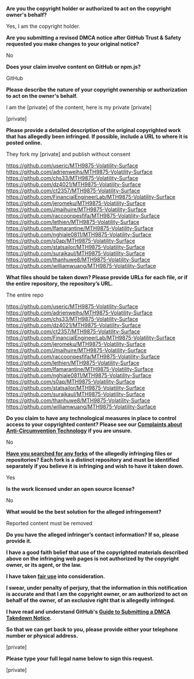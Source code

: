 **Are you the copyright holder or authorized to act on the copyright owner's behalf?**

Yes, I am the copyright holder.

**Are you submitting a revised DMCA notice after GitHub Trust & Safety requested you make changes to your original notice?**

No

**Does your claim involve content on GitHub or npm.js?**

GitHub

**Please describe the nature of your copyright ownership or authorization to act on the owner's behalf.**

I am the [private] of the content, here is my private [private]

[private]

**Please provide a detailed description of the original copyrighted work that has allegedly been infringed. If possible, include a URL to where it is posted online.**

They fork my [private] and publish without consent

https://github.com/useric/MTH9875-Volatility-Surface  
https://github.com/adrienweihs/MTH9875-Volatility-Surface  
https://github.com/chs33/MTH9875-Volatility-Surface  
https://github.com/dz4021/MTH9875-Volatility-Surface  
https://github.com/ct2357/MTH9875-Volatility-Surface  
https://github.com/FinancialEngineerLab/MTH9875-Volatility-Surface  
https://github.com/jeromeku/MTH9875-Volatility-Surface  
https://github.com/Jmaihuire/MTH9875-Volatility-Surface  
https://github.com/raccoonpesfifa/MTH9875-Volatility-Surface  
https://github.com/lethien/MTH9875-Volatility-Surface  
https://github.com/lfamarantine/MTH9875-Volatility-Surface  
https://github.com/nghiale0811/MTH9875-Volatility-Surface  
https://github.com/s0ap/MTH9875-Volatility-Surface  
https://github.com/statsailor/MTH9875-Volatility-Surface  
https://github.com/surajkaul/MTH9875-Volatility-Surface  
https://github.com/thanhuwe8/MTH9875-Volatility-Surface  
https://github.com/williamwuang/MTH9875-Volatility-Surface  

**What files should be taken down? Please provide URLs for each file, or if the entire repository, the repository’s URL.**

The entire repo

https://github.com/useric/MTH9875-Volatility-Surface  
https://github.com/adrienweihs/MTH9875-Volatility-Surface  
https://github.com/chs33/MTH9875-Volatility-Surface  
https://github.com/dz4021/MTH9875-Volatility-Surface  
https://github.com/ct2357/MTH9875-Volatility-Surface  
https://github.com/FinancialEngineerLab/MTH9875-Volatility-Surface  
https://github.com/jeromeku/MTH9875-Volatility-Surface  
https://github.com/Jmaihuire/MTH9875-Volatility-Surface  
https://github.com/raccoonpesfifa/MTH9875-Volatility-Surface  
https://github.com/lethien/MTH9875-Volatility-Surface  
https://github.com/lfamarantine/MTH9875-Volatility-Surface  
https://github.com/nghiale0811/MTH9875-Volatility-Surface  
https://github.com/s0ap/MTH9875-Volatility-Surface  
https://github.com/statsailor/MTH9875-Volatility-Surface  
https://github.com/surajkaul/MTH9875-Volatility-Surface  
https://github.com/thanhuwe8/MTH9875-Volatility-Surface  
https://github.com/williamwuang/MTH9875-Volatility-Surface  

**Do you claim to have any technological measures in place to control access to your copyrighted content? Please see our <a href="https://docs.github.com/articles/guide-to-submitting-a-dmca-takedown-notice#complaints-about-anti-circumvention-technology">Complaints about Anti-Circumvention Technology</a> if you are unsure.**

No

**<a href="https://docs.github.com/articles/dmca-takedown-policy#b-what-about-forks-or-whats-a-fork">Have you searched for any forks</a> of the allegedly infringing files or repositories? Each fork is a distinct repository and must be identified separately if you believe it is infringing and wish to have it taken down.**

Yes

**Is the work licensed under an open source license?**

No

**What would be the best solution for the alleged infringement?**

Reported content must be removed

**Do you have the alleged infringer’s contact information? If so, please provide it.**

**I have a good faith belief that use of the copyrighted materials described above on the infringing web pages is not authorized by the copyright owner, or its agent, or the law.**

**I have taken <a href="https://www.lumendatabase.org/topics/22">fair use</a> into consideration.**

**I swear, under penalty of perjury, that the information in this notification is accurate and that I am the copyright owner, or am authorized to act on behalf of the owner, of an exclusive right that is allegedly infringed.**

**I have read and understand GitHub's <a href="https://docs.github.com/articles/guide-to-submitting-a-dmca-takedown-notice/">Guide to Submitting a DMCA Takedown Notice</a>.**

**So that we can get back to you, please provide either your telephone number or physical address.**

[private]

**Please type your full legal name below to sign this request.**

[private]
